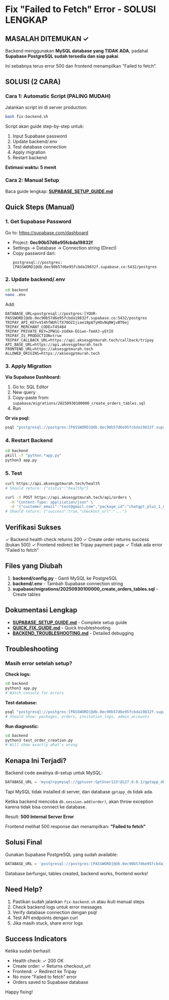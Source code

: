 # Fix "Failed to Fetch" Error - SOLUSI LENGKAP

## MASALAH DITEMUKAN ✓

Backend menggunakan **MySQL database yang TIDAK ADA**, padahal **Supabase PostgreSQL sudah tersedia dan siap pakai**.

Ini sebabnya terus error 500 dan frontend menampilkan "Failed to fetch".

## SOLUSI (2 CARA)

### Cara 1: Automatic Script (PALING MUDAH)

Jalankan script ini di server production:

```bash
bash fix-backend.sh
```

Script akan guide step-by-step untuk:
1. Input Supabase password
2. Update backend/.env
3. Test database connection
4. Apply migration
5. Restart backend

**Estimasi waktu: 5 menit**

### Cara 2: Manual Setup

Baca guide lengkap: **[SUPABASE_SETUP_GUIDE.md](./SUPABASE_SETUP_GUIDE.md)**

## Quick Steps (Manual)

### 1. Get Supabase Password

Go to: https://supabase.com/dashboard
- Project: **0ec90b57d6e95fcbda19832f**
- Settings → Database → Connection string (Direct)
- Copy password dari:
  ```
  postgresql://postgres:[PASSWORD]@db.0ec90b57d6e95fcbda19832f.supabase.co:5432/postgres
  ```

### 2. Update backend/.env

```bash
cd backend
nano .env
```

Add:
```env
DATABASE_URL=postgresql://postgres:[YOUR-PASSWORD]@db.0ec90b57d6e95fcbda19832f.supabase.co:5432/postgres
TRIPAY_API_KEY=VI4hfWUhlfX70OZIjiae18pATyHOvNq0WjvBT6ej
TRIPAY_MERCHANT_CODE=T45484
TRIPAY_PRIVATE_KEY=2PW1G-zUdkm-EGiwn-femXJ-yEtIO
TRIPAY_IS_PRODUCTION=true
TRIPAY_CALLBACK_URL=https://api.aksesgptmurah.tech/callback/tripay
API_BASE_URL=https://api.aksesgptmurah.tech
FRONTEND_URL=https://aksesgptmurah.tech
ALLOWED_ORIGINS=https://aksesgptmurah.tech
```

### 3. Apply Migration

**Via Supabase Dashboard:**
1. Go to: SQL Editor
2. New query
3. Copy-paste from: `supabase/migrations/20250930100000_create_orders_tables.sql`
4. Run

**Or via psql:**
```bash
psql "postgresql://postgres:[PASSWORD]@db.0ec90b57d6e95fcbda19832f.supabase.co:5432/postgres" -f supabase/migrations/20250930100000_create_orders_tables.sql
```

### 4. Restart Backend

```bash
cd backend
pkill -f "python.*app.py"
python3 app.py
```

### 5. Test

```bash
curl https://api.aksesgptmurah.tech/health
# Should return: {"status":"healthy"}

curl -X POST https://api.aksesgptmurah.tech/api/orders \
  -H "Content-Type: application/json" \
  -d '{"customer_email":"test@gmail.com","package_id":"chatgpt_plus_1_month","full_name":"Test","phone_number":"+628123456789"}'
# Should return: {"success":true,"checkout_url":"..."}
```

## Verifikasi Sukses

✓ Backend health check returns 200
✓ Create order returns success (bukan 500)
✓ Frontend redirect ke Tripay payment page
✓ Tidak ada error "Failed to fetch"

## Files yang Diubah

1. **backend/config.py** - Ganti MySQL ke PostgreSQL
2. **backend/.env** - Tambah Supabase connection string
3. **supabase/migrations/20250930100000_create_orders_tables.sql** - Create tables

## Dokumentasi Lengkap

- **[SUPABASE_SETUP_GUIDE.md](./SUPABASE_SETUP_GUIDE.md)** - Complete setup guide
- **[QUICK_FIX_GUIDE.md](./QUICK_FIX_GUIDE.md)** - Quick troubleshooting
- **[BACKEND_TROUBLESHOOTING.md](./BACKEND_TROUBLESHOOTING.md)** - Detailed debugging

## Troubleshooting

### Masih error setelah setup?

**Check logs:**
```bash
cd backend
python3 app.py
# Watch console for errors
```

**Test database:**
```bash
psql "postgresql://postgres:[PASSWORD]@db.0ec90b57d6e95fcbda19832f.supabase.co:5432/postgres" -c "\dt"
# Should show: packages, orders, invitation_logs, admin_accounts
```

**Run diagnostic:**
```bash
cd backend
python3 test_order_creation.py
# Will show exactly what's wrong
```

## Kenapa Ini Terjadi?

Backend code awalnya di-setup untuk MySQL:
```python
DATABASE_URL = 'mysql+pymysql://gptuser:GptUser123!@127.0.0.1/gptapp_db'
```

Tapi MySQL tidak installed di server, dan database `gptapp_db` tidak ada.

Ketika backend mencoba `db.session.add(order)`, akan throw exception karena tidak bisa connect ke database.

Result: **500 Internal Server Error**

Frontend melihat 500 response dan menampilkan: **"Failed to fetch"**

## Solusi Final

Gunakan Supabase PostgreSQL yang sudah available:
```python
DATABASE_URL = 'postgresql://postgres:[PASSWORD]@db.0ec90b57d6e95fcbda19832f.supabase.co:5432/postgres'
```

Database berfungsi, tables created, backend works, frontend works!

## Need Help?

1. Pastikan sudah jalankan `fix-backend.sh` atau ikuti manual steps
2. Check backend logs untuk error messages
3. Verify database connection dengan psql
4. Test API endpoints dengan curl
5. Jika masih stuck, share error logs

## Success Indicators

Ketika sudah berhasil:
- Health check: ✓ 200 OK
- Create order: ✓ Returns checkout_url
- Frontend: ✓ Redirect ke Tripay
- No more "Failed to fetch" error
- Orders saved to Supabase database

Happy fixing!